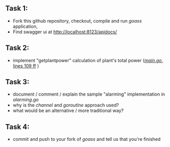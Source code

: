 ## Task 1: 
  - Fork this github repository, checkout, compile and run *goass* application,
  - Find swagger ui at [http://localhost:8123/apidocs/](http://localhost:8123/apidocs/)

## Task 2:
  - implement "getplantpower" calculation of plant's total power
    ([*main.go*, lines 109 ff](main.go#L113) )

## Task 3:
  - document / comment / explain the sample "alarming" implementation in *alarming.go*
  - why is the *channel* and *goroutine* approach used?
  - what would be an alternative / more traditional way?

## Task 4:
  - commit and push to your fork of *goass* and tell us that you're finished


